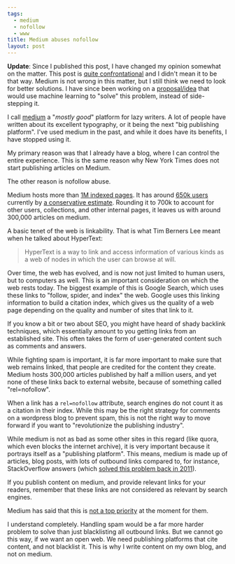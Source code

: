 ```yaml
---
tags:
  - medium
  - nofollow
  - www
title: Medium abuses nofollow
layout: post
---
```


**Update**: Since I published this post, I have changed my opinion somewhat on the matter. This post is [quite confrontational](https://news.ycombinator.com/item?id=9328384) and I didn't mean it to be that way. Medium is not wrong in this matter, but I still think we need to look for better solutions. I have since been working on a [proposal/idea](https://github.com/captn3m0/ideas/blob/master/nofollow.md) that would use machine learning to "solve" this problem, instead of side-stepping it.

I call <a href="https://medium.com" rel="nofollow" title="This is a nofollow link">medium</a> a "_mostly good_" platform for lazy writers. A lot of people have written about its excellent typography, or it being the next "big publishing platform". I've used medium in the past, and while it does have its benefits, I have stopped using it.

My primary reason was that I already have a blog, where I can control the entire experience. This is the same reason why New York Times does not start publishing articles on Medium.

The other reason is nofollow abuse.

Medium hosts more than [1M indexed pages](https://www.google.co.in/webhp?q=site%3Amedium.com#q=site:medium.com). It has around [650k users](https://medium.com/editors-picks) currently by [a conservative estimate](https://www.quora.com/How-many-users-does-Medium-have/answer/Josh-Yang). Rounding it to 700k to account for other users, collections, and other internal pages, it leaves us with around 300,000 articles on medium.

A basic tenet of the web is linkability. That is what Tim Berners Lee meant when he talked about HyperText:

>HyperText is a way to link and access information of various kinds as a web of nodes in which the user can browse at will.

Over time, the web has evolved, and is now not just limited to human users, but to computers as well. This is an important consideration on which the web rests today. The biggest example of this is Google Search, which uses these links to "follow, spider, and index" the web. Google uses this linking information to build a citation index, which gives us the quality of a web page depending on the quality and number of sites that link to it.

If you know a bit or two about SEO, you might have heard of shady backlink techniques, which essentially amount to you getting links from an established site. This often takes the form of user-generated content such as comments and answers.

While fighting spam is important, it is far more important to make sure that web remains linked, that people are credited for the content they create. Medium hosts 300,000 articles published by half a million users, and yet none of these links back to external website, because of something called "rel=nofollow".

When a link has a `rel=nofollow` attribute, search engines do not count it as a citation in their index. While this may be the right strategy for comments on a wordpress blog to prevent spam, this is not the right way to move forward if you want to "revolutionize the publishing industry".

While medium is not as bad as some other sites in this regard (like quora, which even blocks the internet archive), it is very important because it portrays itself as a "publishing platform". This means, medium is made up of articles, blog posts, with lots of outbound links compared to, for instance, StackOverflow answers (which [solved this problem back in 2011](http://meta.stackexchange.com/questions/111279/remove-nofollow-on-links-deemed-reputable)).

If you publish content on medium, and provide relevant links for your readers, remember that these links are not considered as relevant by search engines.

Medium has said that this is [not a top priority](https://twitter.com/lenkendall/status/432203084270292992) at the moment for them.

I understand completely. Handling spam would be a far more harder problem to solve than just blacklisting all outbound links. But we cannot go this way, if we want an open web. We need publishing platforms that cite content, and not blacklist it. This is why I write content on my own blog, and not on medium.